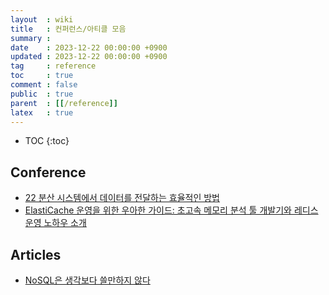 ```yaml
---
layout  : wiki
title   : 컨퍼런스/아티클 모음
summary : 
date    : 2023-12-22 00:00:00 +0900
updated : 2023-12-22 00:00:00 +0900
tag     : reference
toc     : true
comment : false
public  : true
parent  : [[/reference]]
latex   : true
---
```

* TOC
{:toc}

## Conference

- [22 분산 시스템에서 데이터를 전달하는 효율적인 방법](https://www.youtube.com/watch?v=uk5fRLUsBfk)
- [ElastiCache 운영을 위한 우아한 가이드: 초고속 메모리 분석 툴 개발기와 레디스 운영 노하우 소개](https://www.youtube.com/watch?v=JH07ABaRPWo)

## Articles

- [NoSQL은 생각보다 쓸만하지 않다](http://eincs.com/2012/06/nosql-is-not-useful/)